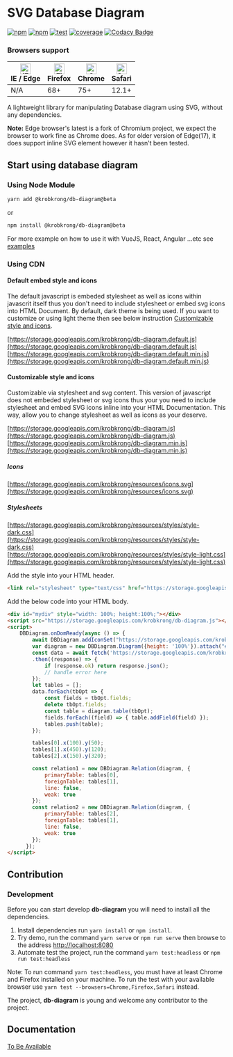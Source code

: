 # SVG Database Diagram

[![npm][npm-beta]][npm-url]
[![npm][npm-latest]][npm-url]
[![test][test]][test-url]
[![coverage][cover]][cover-url]
[![Codacy Badge][codacy]][codacy-url]

### Browsers support

| [<img src="https://raw.githubusercontent.com/alrra/browser-logos/master/src/edge/edge_48x48.png" alt="IE / Edge" width="24px" height="24px" />](http://godban.github.io/browsers-support-badges/)<br>IE / Edge | [<img src="https://raw.githubusercontent.com/alrra/browser-logos/master/src/firefox/firefox_48x48.png" alt="Firefox" width="24px" height="24px" />](http://godban.github.io/browsers-support-badges/)<br>Firefox | [<img src="https://raw.githubusercontent.com/alrra/browser-logos/master/src/chrome/chrome_48x48.png" alt="Chrome" width="24px" height="24px" />](http://godban.github.io/browsers-support-badges/)<br>Chrome | [<img src="https://raw.githubusercontent.com/alrra/browser-logos/master/src/safari/safari_48x48.png" alt="Safari" width="24px" height="24px" />](http://godban.github.io/browsers-support-badges/)<br>Safari |
| --------- | --------- | --------- | --------- |
| N/A | 68+ | 75+ | 12.1+ |

A lightweight library for manipulating Database diagram using SVG, without any dependencies.

**Note:** Edge browser's latest is a fork of Chromium project, we expect the browser to work fine as Chrome does. As for older version of Edge(17), it does support inline SVG element however it hasn't been tested.

## Start using database diagram

### Using Node Module

```bash
yarn add @krobkrong/db-diagram@beta
```
or
```bash
npm install @krobkrong/db-diagram@beta
```

For more example on how to use it with VueJS, React, Angular ...etc see [examples](example)

### Using CDN

#### Default embed style and icons

The default javascript is embeded stylesheet as well as icons within javascrit itself thus you don't need to include stylesheet or embed svg icons into HTML Document. By default, dark theme is being used. If you want to customize or using light theme then see below instruction [Customizable style and icons](#customizable-style-and-icons).

[https://storage.googleapis.com/krobkrong/db-diagram.default.js](https://storage.googleapis.com/krobkrong/db-diagram.default.js)
[https://storage.googleapis.com/krobkrong/db-diagram.default.min.js](https://storage.googleapis.com/krobkrong/db-diagram.default.min.js)

#### Customizable style and icons

Customizable via stylesheet and svg content. This version of javascript does not embeded stylesheet or svg icons thus your you need to include stylesheet and embed SVG icons inline into your HTML Documentation. This way, allow you to change stylesheet as well as icons as your deserve.

[https://storage.googleapis.com/krobkrong/db-diagram.js](https://storage.googleapis.com/krobkrong/db-diagram.js)
[https://storage.googleapis.com/krobkrong/db-diagram.min.js](https://storage.googleapis.com/krobkrong/db-diagram.min.js)

##### Icons

[https://storage.googleapis.com/krobkrong/resources/icons.svg](https://storage.googleapis.com/krobkrong/resources/icons.svg)

##### Stylesheets

[https://storage.googleapis.com/krobkrong/resources/styles/style-dark.css](https://storage.googleapis.com/krobkrong/resources/styles/style-dark.css)
[https://storage.googleapis.com/krobkrong/resources/styles/style-light.css](https://storage.googleapis.com/krobkrong/resources/styles/style-light.css)

Add the style into your HTML header.

```html
<link rel="stylesheet" type="text/css" href="https://storage.googleapis.com/krobkrong/resources/styles/style-dark.css">
```

Add the below code into your HTML body.

```html
<div id="mydiv" style="width: 100%; height:100%;"></div>
<script src="https://storage.googleapis.com/krobkrong/db-diagram.js"></script>
<script>
    DBDiagram.onDomReady(async () => {
        await DBDiagram.addIconSet("https://storage.googleapis.com/krobkrong/resources/icons.svg");
        var diagram = new DBDiagram.Diagram({height: '100%'}).attach("#mydiv");
        const data = await fetch('https://storage.googleapis.com/krobkrong/sample.table.json')
        .then((response) => {
            if (response.ok) return response.json();
            // handle error here
        });
        let tables = [];
        data.forEach(tbOpt => {
            const fields = tbOpt.fields;
            delete tbOpt.fields;
            const table = diagram.table(tbOpt);
            fields.forEach((field) => { table.addField(field) });
            tables.push(table);
        });

        tables[0].x(100).y(50);
        tables[1].x(450).y(120);
        tables[2].x(150).y(320);

        const relation1 = new DBDiagram.Relation(diagram, {
            primaryTable: tables[0],
            foreignTable: tables[1],
            line: false,
            weak: true
        });
        const relation2 = new DBDiagram.Relation(diagram, {
            primaryTable: tables[2],
            foreignTable: tables[1],
            line: false,
            weak: true
        });
      });
</script>
```

## Contribution

### Development

Before you can start develop **db-diagram** you will need to install all the dependencies.

1.  Install dependencies run `yarn install` or `npm install`.
2.  Try demo, run the command `yarn serve` or `npm run serve` then browse to the address [http://localhost:8080](http://localhost:8080)
3.  Automate test the project, run the command `yarn test:headless` or `npm run test:headless`

Note: To run command `yarn test:headless`, you must have at least Chrome and Firefox installed on your machine. To run the test with your available browser use `yarn test --browsers=Chrome,Firefox,Safari` instead.

The project, **db-diagram** is young and welcome any contributor to the project.

## Documentation

[To Be Available](https://github.com/krobkrong/db-diagram)

[npm-beta]: https://img.shields.io/npm/v/@krobkrong/db-diagram/beta.svg
[npm-latest]: https://img.shields.io/npm/v/@krobkrong/db-diagram/latest.svg
[npm-url]: https://www.npmjs.com/package/@krobkrong/db-diagram

[test]: https://circleci.com/gh/krobkrong/db-diagram.svg?style=svg
[test-url]: https://circleci.com/gh/krobkrong/db-diagram

[cover]: https://codecov.io/gh/krobkrong/db-diagram/branch/master/graph/badge.svg
[cover-url]: https://codecov.io/gh/krobkrong/db-diagram

[codacy]: https://api.codacy.com/project/badge/Grade/2ba7d698a9de48b8bd091666f0ec0913
[codacy-url]: https://www.codacy.com/manual/cmidt-veasna/db-diagram?utm_source=github.com&amp;utm_medium=referral&amp;utm_content=krobkrong/db-diagram&amp;utm_campaign=Badge_Grade
